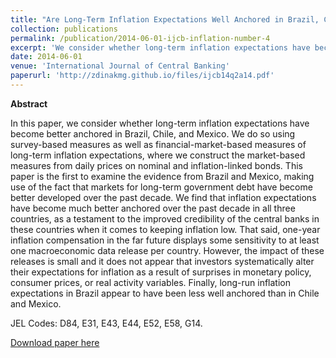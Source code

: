 ```yaml
---
title: "Are Long-Term Inflation Expectations Well Anchored in Brazil, Chile, and Mexico?"
collection: publications
permalink: /publication/2014-06-01-ijcb-inflation-number-4
excerpt: 'We consider whether long-term inflation expectations have become better anchored in Brazil, Chile, and Mexico, using both survey- and financial-market-based measures. This paper is the first to examine the evidence from Brazil and Mexico. We find that inflation expectations have become much better anchored over the past decade in all three countries. _Click title for full abstract_.'
date: 2014-06-01
venue: 'International Journal of Central Banking'
paperurl: 'http://zdinakmg.github.io/files/ijcb14q2a14.pdf'
---
```


**Abstract**

In this paper, we consider whether long-term inflation expectations have become better anchored in Brazil, Chile, and Mexico. We do so using survey-based measures as well as financial-market-based measures of long-term inflation expectations, where we construct the market-based measures from daily prices on nominal and inflation-linked bonds. This paper is the first to examine the evidence from Brazil and Mexico, making use of the fact that markets for long-term government debt have become better developed over the past decade. We find that inflation expectations have become much better anchored over the past decade in all three countries, as a testament to the improved credibility of the central banks in these countries when it comes to keeping inflation low. That said, one-year inflation compensation in the far future displays some sensitivity to at least one macroeconomic data release per country. However, the impact of these releases is small and it does not appear that investors systematically alter their expectations for inflation as a result of surprises in monetary policy, consumer prices, or real activity variables. Finally, long-run inflation expectations in Brazil appear to have been less well anchored than in Chile and Mexico.

JEL Codes: D84, E31, E43, E44, E52, E58, G14.

[Download paper here](https://www.ijcb.org/journal/ijcb14q2a14.htm)


